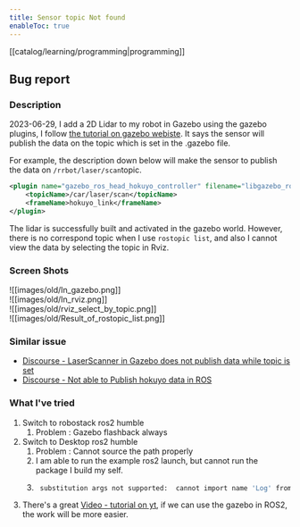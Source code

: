 ```yaml
---
title: Sensor topic Not found
enableToc: true
---
```

[[catalog/learning/programming|programming]]

## Bug report   
### Description  
2023-06-29, I add a 2D Lidar to my robot in Gazebo using the gazebo plugins, I follow [the tutorial on gazebo webiste](https://classic.gazebosim.org/tutorials?tut=ros_gzplugins#GPULaser). It says the sensor will publish the data on the topic which is set in the .gazebo file.  

For example, the description down below will make the sensor to publish the data on
```/rrbot/laser/scan```topic.  
```xml
<plugin name="gazebo_ros_head_hokuyo_controller" filename="libgazebo_ros_gpu_laser.so">
    <topicName>/car/laser/scan</topicName>
    <frameName>hokuyo_link</frameName>
</plugin>
```  
  
The lidar is successfully built and activated in the gazebo world. However, there is no correspond topic when I use ```rostopic list```, and also I cannot view the data by selecting the topic in Rviz.  

### Screen Shots  
![[images/old/In_gazebo.png]]  
![[images/old/In_rviz.png]]  
![[images/old/rviz_select_by_topic.png]]  
![[images/old/Result_of_rostopic_list.png]]  

### Similar issue
- [Discourse - LaserScanner in Gazebo does not publish data while topic is set](https://answers.ros.org/question/273492/laserscanner-in-gazebo-does-not-publish-data-while-topic-is-set/)  
- [Discourse - Not able to Publish hokuyo data in ROS](https://answers.gazebosim.org//question/7029/not-able-to-publish-hokuyo-data-in-ros/)

### What I've tried
1. Switch to robostack ros2 humble  
	1. Problem : Gazebo flashback always  
2. Switch to Desktop ros2 humble  
	1. Problem : Cannot source the path properly  
	2. I am able to run the example ros2 launch, but cannot run the package I build my self. 
	3. ```bash 
		substitution args not supported:  cannot import name 'Log' from 'rosgraph_msgs.msg' (/opt/ros/humble/local/lib/python3.10/dist-packages/rosgraph_msgs/msg/__init__.py)   
3.  There's a great [Video - tutorial on yt](https://www.youtube.com/playlist?list=PLunhqkrRNRhYAffV8JDiFOatQXuU-NnxT), if we can use the gazebo in ROS2, the work will be more easier.  